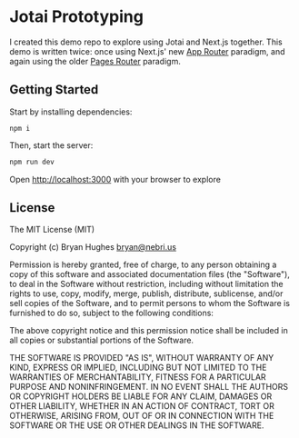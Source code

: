 # Jotai Prototyping

I created this demo repo to explore using Jotai and Next.js together. This demo is written twice: once using Next.js' new [App Router](https://nextjs.org/docs/app) paradigm, and again using the older [Pages Router](https://nextjs.org/docs/pages) paradigm.

## Getting Started

Start by installing dependencies:

```
npm i
```

Then, start the server:

```bash
npm run dev
```

Open [http://localhost:3000](http://localhost:3000) with your browser to explore

## License

The MIT License (MIT)

Copyright (c) Bryan Hughes <bryan@nebri.us>

Permission is hereby granted, free of charge, to any person obtaining a copy
of this software and associated documentation files (the "Software"), to deal
in the Software without restriction, including without limitation the rights
to use, copy, modify, merge, publish, distribute, sublicense, and/or sell
copies of the Software, and to permit persons to whom the Software is
furnished to do so, subject to the following conditions:

The above copyright notice and this permission notice shall be included in all
copies or substantial portions of the Software.

THE SOFTWARE IS PROVIDED "AS IS", WITHOUT WARRANTY OF ANY KIND, EXPRESS OR
IMPLIED, INCLUDING BUT NOT LIMITED TO THE WARRANTIES OF MERCHANTABILITY,
FITNESS FOR A PARTICULAR PURPOSE AND NONINFRINGEMENT. IN NO EVENT SHALL THE
AUTHORS OR COPYRIGHT HOLDERS BE LIABLE FOR ANY CLAIM, DAMAGES OR OTHER
LIABILITY, WHETHER IN AN ACTION OF CONTRACT, TORT OR OTHERWISE, ARISING FROM,
OUT OF OR IN CONNECTION WITH THE SOFTWARE OR THE USE OR OTHER DEALINGS IN THE
SOFTWARE.

